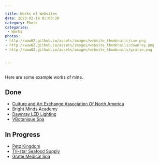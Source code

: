 ```yaml
---

title: Works of Websites
date: 2023-02-18 01:00:20
category: Photo
categories:
 - Works
photos: 
- http://wuw62.github.io/assets/images/website_thumbnails/cae.png
- http://wuw62.github.io/assets/images/website_thumbnails/dawnray.png
- http://wuw62.github.io/assets/images/website_thumbnails/gratie.png


---
```

<br/>
Here are some example works of mine.

## Done

- [Culture and Art Exchange Association Of North America](https://caeassociation.com/)
- [Bright Minds Academy](https://brightmindsonlineschool.ca/)
- [Dawnray LED Lighting](https://dawnray.space/)
- [VBotanique Spa](https://vbotanique.com/)

## In Progress

- [Petz Kingdom](https://petzkingdom.ca/)
- [Tri-star Seafood Supply](https://tri-star.tttttt.ca/)
- [Gratie Medical Spa](https://gratiemedicalspa.com/)